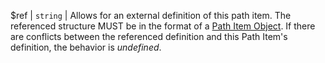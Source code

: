 <a name="pathItemRef"></a>$ref | `string` | Allows for an external definition of this path item.
The referenced structure MUST be in the format of a [Path Item Object](#pathItemObject).
If there are conflicts between the referenced definition and this Path Item's definition, the behavior is *undefined*.



